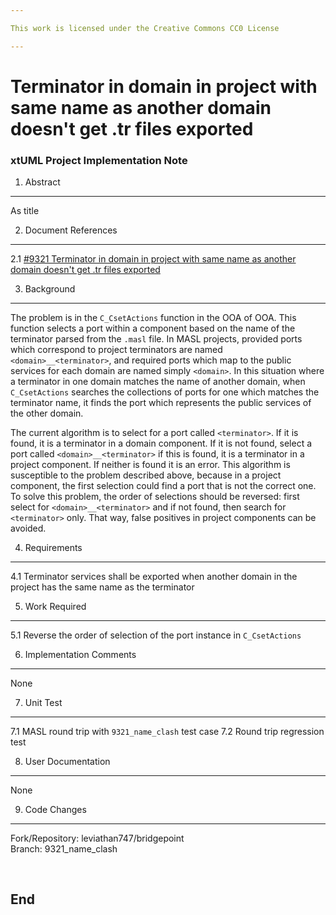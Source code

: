 ```yaml
---

This work is licensed under the Creative Commons CC0 License

---
```


# Terminator in domain in project with same name as another domain doesn't get .tr files exported
### xtUML Project Implementation Note

1. Abstract
-----------
As title

2. Document References
----------------------
<a id="2.1"></a>2.1 [#9321 Terminator in domain in project with same name as another domain doesn't get .tr files exported](https://support.onefact.net/issues/9321)  

3. Background
-------------

The problem is in the `C_CsetActions` function in the OOA of OOA. This function
selects a port within a component based on the name of the terminator parsed
from the `.masl` file. In MASL projects, provided ports which correspond to
project terminators are named `<domain>__<terminator>`, and required ports which
map to the public services for each domain are named simply `<domain>`. In this
situation where a terminator in one domain matches the name of another domain,
when `C_CsetActions` searches the collections of ports for one which matches the
terminator name, it finds the port which represents the public services of the
other domain.

The current algorithm is to select for a port called `<terminator>`. If it is
found, it is a terminator in a domain component. If it is not found, select a
port called `<domain>__<terminator>` if this is found, it is a terminator in a
project component. If neither is found it is an error. This algorithm is
susceptible to the problem described above, because in a project component, the
first selection could find a port that is not the correct one. To solve this
problem, the order of selections should be reversed: first select for
`<domain>__<terminator>` and if not found, then search for `<terminator>` only.
That way, false positives in project components can be avoided.

4. Requirements
---------------
4.1 Terminator services shall be exported when another domain in the project has
the same name as the terminator  

5. Work Required
----------------
5.1 Reverse the order of selection of the port instance in `C_CsetActions`  

6. Implementation Comments
--------------------------
None

7. Unit Test
------------
7.1 MASL round trip with `9321_name_clash` test case
7.2 Round trip regression test

8. User Documentation
---------------------
None

9. Code Changes
---------------
Fork/Repository: leviathan747/bridgepoint  
Branch: 9321_name_clash  

<pre>

</pre>

End
---

